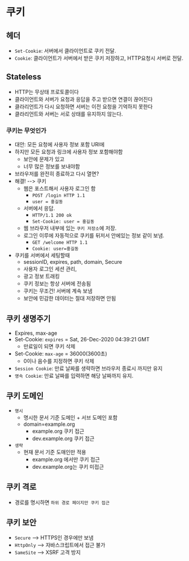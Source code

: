 # 쿠키

## 헤더 
- `Set-Cookie`: 서버에서 클라이언트로 쿠키 전달.
- `Cookie`: 클라이언트가 서버에서 받은 쿠키 저장하고, HTTP요청시 서버로 전달.

## Stateless
 - HTTP는 무상태 프로토콜이다 
 - 클라이언트와 서버가 요청과 응답을 주고 받으면 연결이 끊어진다 
 - 클라리언트가 다시 요청하면 서버는 이전 요청을 기억하지 못한다 
 - 클라리언트와 서버는 서로 상태를 유지하지 않는다.

### 쿠키는 무엇인가
 - 대안: 모든 요청에 사용자 정보 포함 URI에
 - 하지만 모든 요청과 링크에 사용자 정보 포함해야함 
    - 보안에 문제가 있고 
    - 너무 많은 정보를 보내야함 
- 브라우저를 완전히 종료하고 다시 열면?
- 해결! --> 쿠키 
    - 웹은 포스트해서 사용자 로그인 함
        - `POST /login HTTP 1.1`
        - `user = 홍길동`
    - 서버에서 응답. 
        - `HTTP/1.1 200 ok`
        - `Set-Cookie: user = 홍길동`
    - 웹 브라우저 내부에 있는 `쿠키 저장소`에 저장.
    - 로그인 이루에 자동적으로 쿠키를 뒤저서 안에있는 정보 같이 보냄.
        - `GET /welcome HTTP 1.1`
        - `Cookie: user=홍길동`
- 쿠키를 서버에서 세팅할때
    - sessionID, expires, path, domain, Secure
    - 사용자 로그인 세션 관리,
    - 광고 정보 트래킹
    - 쿠키 정보는 항상 서버에 전송됨
    - 쿠키는 무조건! 서버에 계속 보냄 
    - 보안에 민감한 데이터는 절대 저장하면 안됨


## 쿠키 생명주기
- Expires, max-age
- Set-Cookie: `expires` = Sat, 26-Dec-2020 04:39:21 GMT
    - 만료일이 되면 쿠키 삭제
- Set-Cookie: `max-age` = 36000(3600초)
    - 0이나 음수를 지정하면 쿠키 삭제
- `Session Cookie`: 만료 날짜를 생략하면 브라우저 종료시 까지만 유지
- `영속 Cookie`: 만료 날짜를 입력하면 해당 날짜까지 유지.

## 쿠키 도메인 
- `명시`
    - 명시한 문서 기준 도메인 + 서브 도메인 포함
    - domain=example.org
        - example.org 쿠키 접근
        - dev.example.org 쿠키 접근
- `생략`
    - 현재 문서 기준 도매인만 적용
        - example.org 에서만 쿠키 접근
        - dev.example.org는 쿠키 미접근

## 쿠키 격로
- 경로를 명시하면 `하위 경로 페이지만 쿠키 접근 `

## 쿠키 보안 
- `Secure` --> HTTPS인 경우에만 보냄 
- `HttpOnly` --> 자바스크립트에서 접근 불가
- `SameSite` --> XSRF 고격 방지
